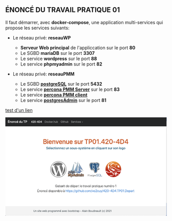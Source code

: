 ## ÉNONCÉ DU TRAVAIL PRATIQUE 01

Il faut démarrer, avec **docker-compose**, une application multi-services qui propose les services suivants:

* Le réseau privé: **reseauWP**
	* **Serveur Web principal** de l'appliccation sur le port **80**
	* Le SGBD **mariaDB** sur le port **3307**
	* Le service **wordpress** sur le port **88**
	* Le service **phpmyadmin** sur le port **82**

* Le réseau privé: **reseauPMM**
	* Le SGBD <a href="https://hub.docker.com/_/postgres">**postgreSQL**</a>  sur le port **5432**
    * Le service <a href="https://hub.docker.com/r/percona/pmm-server">**percona PMM Server**</a> sur le port **83**
    * Le service <a href="https://hub.docker.com/r/perconalab/pmm-client">**percona PMM client** </a>
    * Le service <a href="https://hub.docker.com/r/dpage/pgadmin4">**postgresAdmin**</a> sur le port **81**

<a href="https://hub.docker.com/r/perconalab/pmm-client">test d'un lien</a>

<a href="#">![Écran de l'application](ecran-depart.png)</a>
